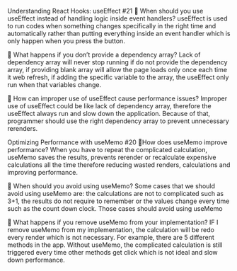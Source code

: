 Understanding React Hooks: useEffect #21
📌 When should you use useEffect instead of handling logic inside event handlers?
useEffect is used to run codes when something changes specifically in the right time and automatically rather than putting everything inside an event handler which is only happen when you press the button.

📌 What happens if you don’t provide a dependency array?
Lack of dependency array will never stop running if do not provide the dependency array, if providing blank array will allow the page loads only once each time it web refresh, if adding the specific variable to the array, the useEffect only run when that variables change.

📌 How can improper use of useEffect cause performance issues?
Improper use of useEffect could be like lack of dependency array, therefore the useEffect always run and slow down the application. Because of that, programmer should use the right dependency array to prevent unnecessary rerenders.

Optimizing Performance with useMemo #20
📌How does useMemo improve performance?
When you have to repeat the complicated calculation, useMemo saves the results, prevents rerender or recalculate expensive calculations all the time therefore reducing wasted renders, calculations and improving performance.

📌 When should you avoid using useMemo?
Some cases that we should avoid using useMemo are: the calculations are not to complicated such as 3+1, the results do not require to remember or the values change every time such as the count down clock. Those cases should avoid using useMemo

📌 What happens if you remove useMemo from your implementation?
IF I remove useMemo from my implementation, the calculation will be redo every render which is not necessary. For example, there are 5 different methods in the app. Without useMemo, the complicated calculation is still triggered every time other methods get click which is not ideal and slow down performance.
